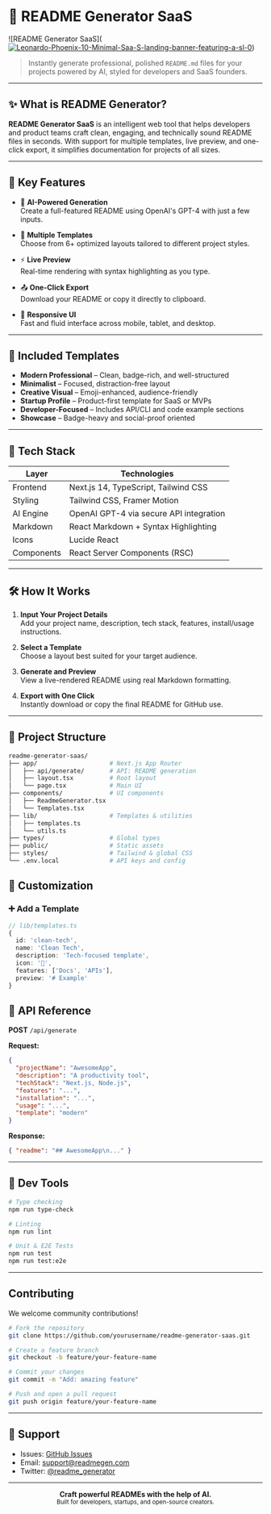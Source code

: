 # 🧠 README Generator SaaS

![README Generator SaaS](<a href="https://ibb.co/vxLm3WTb"><img src="https://i.ibb.co/vxLm3WTb/Leonardo-Phoenix-10-Minimal-Saa-S-landing-banner-featuring-a-sl-0.jpg" alt="Leonardo-Phoenix-10-Minimal-Saa-S-landing-banner-featuring-a-sl-0" border="0"></a>)

> Instantly generate professional, polished `README.md` files for your projects powered by AI, styled for developers and SaaS founders.

---

## ✨ What is README Generator?

**README Generator SaaS** is an intelligent web tool that helps developers and product teams craft clean, engaging, and technically sound README files in seconds. With support for multiple templates, live preview, and one-click export, it simplifies documentation for projects of all sizes.

---

## 🚀 Key Features

- 🤖 **AI-Powered Generation**  
  Create a full-featured README using OpenAI's GPT-4 with just a few inputs.

- 🧱 **Multiple Templates**  
  Choose from 6+ optimized layouts tailored to different project styles.

- ⚡ **Live Preview**  
  Real-time rendering with syntax highlighting as you type.

- 📤 **One-Click Export**  
  Download your README or copy it directly to clipboard.

- 📱 **Responsive UI**  
  Fast and fluid interface across mobile, tablet, and desktop.

---

## 🎨 Included Templates

- **Modern Professional** – Clean, badge-rich, and well-structured  
- **Minimalist** – Focused, distraction-free layout  
- **Creative Visual** – Emoji-enhanced, audience-friendly  
- **Startup Profile** – Product-first template for SaaS or MVPs  
- **Developer-Focused** – Includes API/CLI and code example sections  
- **Showcase** – Badge-heavy and social-proof oriented

---

## 🧰 Tech Stack

| Layer       | Technologies                          |
|-------------|----------------------------------------|
| Frontend    | Next.js 14, TypeScript, Tailwind CSS   |
| Styling     | Tailwind CSS, Framer Motion            |
| AI Engine   | OpenAI GPT-4 via secure API integration|
| Markdown    | React Markdown + Syntax Highlighting   |
| Icons       | Lucide React                           |
| Components  | React Server Components (RSC)          |

---

## 🛠 How It Works

1. **Input Your Project Details**  
   Add your project name, description, tech stack, features, install/usage instructions.

2. **Select a Template**  
   Choose a layout best suited for your target audience.

3. **Generate and Preview**  
   View a live-rendered README using real Markdown formatting.

4. **Export with One Click**  
   Instantly download or copy the final README for GitHub use.

---

## 📂 Project Structure

```bash
readme-generator-saas/
├── app/                    # Next.js App Router
│   ├── api/generate/       # API: README generation
│   ├── layout.tsx          # Root layout
│   └── page.tsx            # Main UI
├── components/             # UI components
│   ├── ReadmeGenerator.tsx
│   └── Templates.tsx
├── lib/                    # Templates & utilities
│   ├── templates.ts
│   └── utils.ts
├── types/                  # Global types
├── public/                 # Static assets
├── styles/                 # Tailwind & global CSS
└── .env.local              # API keys and config
```

## 🔧 Customization

### ➕ Add a Template
```ts
// lib/templates.ts
{
  id: 'clean-tech',
  name: 'Clean Tech',
  description: 'Tech-focused template',
  icon: '🧪',
  features: ['Docs', 'APIs'],
  preview: '# Example'
}
```

## 📄 API Reference

**POST** `/api/generate`

**Request:**
```json
{
  "projectName": "AwesomeApp",
  "description": "A productivity tool",
  "techStack": "Next.js, Node.js",
  "features": "...",
  "installation": "...",
  "usage": "...",
  "template": "modern"
}
```

**Response:**
```json
{ "readme": "## AwesomeApp\n..." }
```

---

## 🧪 Dev Tools

```bash
# Type checking
npm run type-check

# Linting
npm run lint

# Unit & E2E Tests
npm run test
npm run test:e2e
```

---

## Contributing
We welcome community contributions!

```bash
# Fork the repository
git clone https://github.com/yourusername/readme-generator-saas.git

# Create a feature branch
git checkout -b feature/your-feature-name

# Commit your changes
git commit -m "Add: amazing feature"

# Push and open a pull request
git push origin feature/your-feature-name

```
---


## 📮 Support

- Issues: [GitHub Issues](https://github.com/yourusername/readme-generator-saas/issues)  
- Email: support@readmegen.com  
- Twitter: [@readme_generator](https://twitter.com/readme_generator)

---

<div align="center"> <strong>Craft powerful READMEs with the help of AI.</strong><br/> <sub>Built for developers, startups, and open-source creators.</sub> </div>
